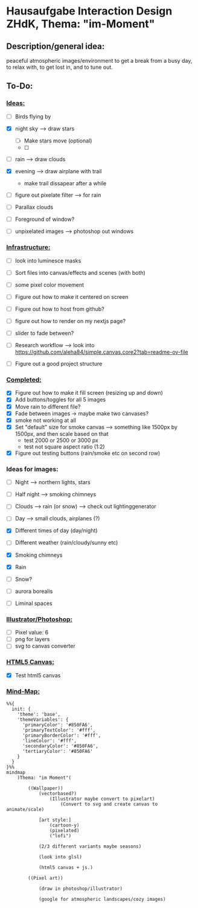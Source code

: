 # Hausaufgabe Interaction Design ZHdK, Thema: "im-Moment"

## Description/general idea:

peaceful atmospheric images/environment to get a break from a busy day, to relax with, to get lost in, and to tune out. 

## To-Do:

### <ins>Ideas:</ins>

- [ ] Birds flying by

- [x] night sky --> draw stars
  - [ ] Make stars move (optional)
  - [ ]

- [ ] rain --> draw clouds

- [x] evening --> draw airplane with trail
  - make trail dissapear after a while

- [ ] figure out pixelate filter --> for rain
- [ ] Parallax clouds


- [ ] Foreground of window?
- [ ] unpixelated images --> photoshop out windows

### <ins>Infrastructure:</ins>

- [ ] look into luminesce masks

- [ ] Sort files into canvas/effects and scenes (with both)

- [ ] some pixel color movement

- [ ] Figure out how to make it centered on screen
- [ ] Figure out how to host from github?
- [ ] figure out how to render on my nextjs page?

- [ ] slider to fade between?

- [ ] Research workflow --> look into https://github.com/aleha84/simple.canvas.core2?tab=readme-ov-file
- [ ] Figure out a good project structure

### <ins>Completed:</ins>
- [x] Figure out how to make it fill screen (resizing up and down)
- [x] Add buttons/toggles for all 5 images
- [x] Move rain to different file?
- [x] Fade between images -> maybe make two canvases?
- [x] smoke not working at all
- [x] Set "default" size for smoke canvas --> something like 1500px by 1500px, and then scale based on that
  - test 2000 or 2500 or 3000 px
  - test not square aspect ratio (1:2)
- [x] Figure out testing buttons (rain/smoke etc on second row)

### Ideas for images:

- [ ] Night --> northern lights, stars
- [ ] Half night --> smoking chimneys
- [ ] Clouds --> rain (or snow) --> check out lightinggenerator
- [ ] Day --> small clouds, airplanes (?)


- [x] Different times of day (day/night)
- [ ] Different weather (rain/cloudy/sunny etc)

- [x] Smoking chimneys
- [x] Rain
- [ ] Snow?
- [ ] aurora borealis 
- [ ] Liminal spaces

### <ins>Illustrator/Photoshop:</ins>
- [ ] Pixel value: 6
- [ ] png for layers
- [ ] svg to canvas converter

### <ins>HTML5 Canvas:</ins>
- [x] Test html5 canvas

### <ins>Mind-Map:</ins>

```mermaid
%%{
  init: {
    'theme': 'base',
    'themeVariables': {
      'primaryColor': '#850FA6',
      'primaryTextColor': '#fff',
      'primaryBorderColor': '#fff',
      'lineColor': '#fff',
      'secondaryColor': '#850FA6',
      'tertiaryColor': '#850FA6'
    }
  }
}%%
mindmap
    )Thema: "im Moment"(

        ((Wallpaper))
            (vectorbased?)
                (Illustrator maybe convert to pixelart)
                    (Convert to svg and create canvas to animate/scale)

            [art style:] 
                (cartoon-y)
                (pixelated)
                ("lofi")

            (2/3 different variants maybe seasons)

            (look into glsl)

            (html5 canvas + js.)

        ((Pixel art))

            (draw in photoshop/illustrator)

            (google for atmospheric landscapes/cozy images)


```
